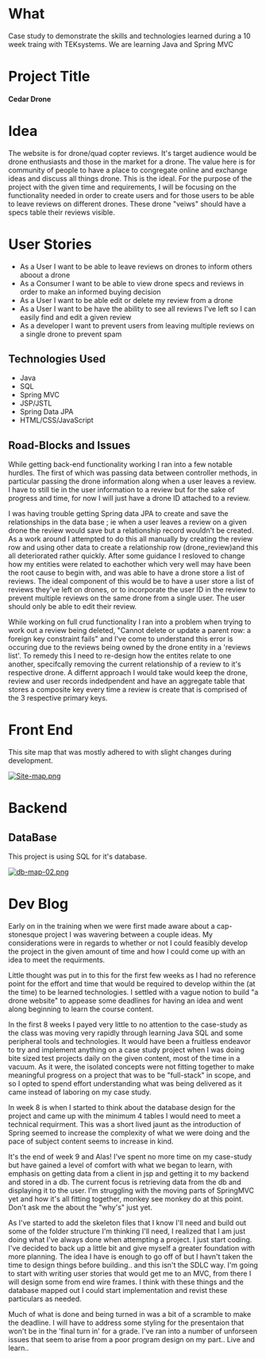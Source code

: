 # What #
Case study to demonstrate the skills and technologies learned during a 10 week traing with TEKsystems.
We are learning Java and Spring MVC

# Project Title #
#### Cedar Drone

# Idea #
The website is for drone/quad copter reviews.  It's target audience would be drone enthusiasts and those in the market for a drone.  The value here is for community of people to have a place to congregate online and exchange ideas and discuss all things drone.  This is the ideal.  For the purpose of the project with the given time and requirements, I will be focusing on the functionality needed in order to create users and for those users to be able to leave reviews on different drones.  These drone "veiws" should have a specs table their reviews visible. 

# User Stories #
- As a User I want to be able to leave reviews on drones to inform others aboout a drone
- As a Consumer I want to be able to view drone specs and reviews in order to make an informed buying decision
- As a User I want to be able edit or delete my review from a drone
- As a User I want to be have the ability to see all reviews I've left so I can easily find and edit a given review
- As a developer I want to prevent users from leaving multiple reviews on a single drone to prevent spam

## Technologies Used 
- Java 
- SQL
- Spring MVC
- JSP/JSTL
- Spring Data JPA
- HTML/CSS/JavaScript

## Road-Blocks and Issues ##
While getting back-end functionality working I ran into a few notable hurdles.  The first of which was passing data between controller methods, in particular passing the drone information along when a user leaves a review.  I have to still tie in the user information to a review but for the sake of progress and time, for now I will just have a drone ID attached to a review.  

I was having trouble getting Spring data JPA to create and save the relationships in the data base ; ie when a user leaves a review on a given drone the review would save but a relationship record wouldn't be created.  As a work around I attempted to do this all manually by creating the review row and using other data to create a relationship row (drone_review)and this all deteriorated rather quickly.  After some guidance I resloved to change how my entities were related to eachother which very well may have been the root cause to begin with, and was able to have a drone store a list of reviews.  The ideal component of this would be to have a user store a list of reviews they've left on drones, or to incorporate the user ID in the review to prevent multiple reviews on the same drone from a single user.  The user should only be able to edit their review.

While working on full crud functionality I ran into a problem when trying to work out a review being deleted,  "Cannot delete or update a parent row: a foreign key constraint fails" and I've come to understand this error is occuring due to the reviews being owned by the drone entity in a 'reviews list'.  To remedy this I need to re-design how the entites relate to one another, specifcally removing the current relationship of a review to it's respective drone.  A differnt approach I would take would keep the drone, review and user records indedpendent and have an aggregate table that stores a composite key every time a review is create that is comprised of the 3 respective primary keys. 


# Front End # 


This site map that was mostly adhered to with slight changes during development.

[![Site-map.png](https://i.postimg.cc/6qCcSXrb/Site-map.png)](https://postimg.cc/H8sbcFPb)

# Backend #

## DataBase ##
This project is using SQL for it's database.

[![db-map-02.png](https://i.postimg.cc/MTpk6kjP/db-map-02.png)](https://postimg.cc/94KgbnbZ)

# Dev Blog #

Early on in the training when we were first made aware about a cap-stonesque project I was wavering between a couple ideas.  My considerations were in regards to whether or not I could feasibly develop the project in the given amount of time and how I could come up with an idea to meet the requirments.

Little thought was put in to this for the first few weeks as I had no reference point for the effort and time that would be required to develop within the (at the time) to be learned technologies.  I settled with a vague notion to build "a drone website" to appease some deadlines for having an idea and went along beginning to learn the course content. 

In the first 8 weeks I payed very little to no attention to the case-study as the class was moving very rapidly through learning Java SQL and some peripheral tools and technologies.  It would have been a fruitless endeavor to try and implement anything on a case study project when I was doing bite sized test projects daily on the given content, most of the time in a vacuum.  As it were, the isolated concepts were not fitting together to make meaningful progress on a project that was to be "full-stack" in scope, and so I opted to spend effort understanding what was being delivered as it came instead of laboring on my case study.  

In week 8 is when I started to think about the database design for the project and came up with the minimum 4 tables I would need to meet a technical requirment.  This was a short lived jaunt as the introduction of Spring seemed to increase the complexity of what we were doing and the pace of subject content seems to increase in kind.  

It's the end of week 9 and Alas! I've spent no more time on my case-study but have gained a level of comfort with what we began to learn, with emphasis on getting data from a client in jsp and getting it to my backend and stored in a db.  The current focus is retrieving data from the db and displaying it to the user.  I'm struggling with the moving parts of SpringMVC yet and how it's all fitting together, monkey see monkey do at this point.  Don't ask me the about the "why's" just yet.  

As I've started to add the skeleton files that I know I'll need and build out some of the folder structure I'm thinking I'll need, I realized that I am just doing what I've always done when attempting a project.  I just start coding.  I've decided to back up a little bit and give myself a greater foundation with more planning.  The idea I have is enough to go off of but I havn't taken the time to design things before building.. and this isn't the SDLC way.  I'm going to start with writing user stories that would get me to an MVC, from there I will design some from end wire frames.  I think with these things and the database mapped out I could start implementation and revist these particulars as needed.

Much of what is done and being turned in was a bit of a scramble to make the deadline.  I will have to address some styling for the presentaion that won't be in the 'final turn in' for a grade.  I've ran into a number of unforseen issues that seem to arise from a poor program design on my part..  Live and learn..